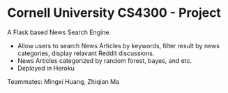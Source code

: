 # Cornell University CS4300 - Project

A Flask based News Search Engine.
- Allow users to search News Articles by keywords, filter result by news categories, display relavant Reddit discussions.
- News Articles categorized by random forest, bayes, and etc.
- Deployed in Heroku

Teammates: Mingxi Huang, Zhiqian Ma
